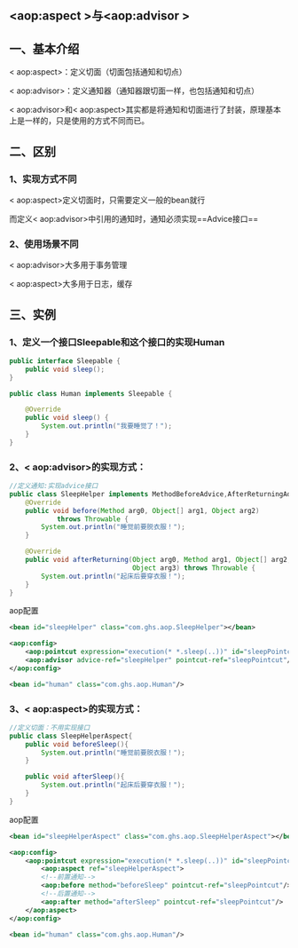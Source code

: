 



## <aop:aspect >与<aop:advisor >

## 一、基本介绍

< aop:aspect>：定义切面（切面包括通知和切点）

< aop:advisor>：定义通知器（通知器跟切面一样，也包括通知和切点）



< aop:advisor>和< aop:aspect>其实都是将通知和切面进行了封装，原理基本上是一样的，只是使用的方式不同而已。



## 二、区别

### 1、实现方式不同

< aop:aspect>定义切面时，只需要定义一般的bean就行

而定义< aop:advisor>中引用的通知时，通知必须实现==Advice接口==



### 2、使用场景不同

< aop:advisor>大多用于事务管理

< aop:aspect>大多用于日志，缓存



## 三、实例

### 1、定义一个接口Sleepable和这个接口的实现Human

```java
public interface Sleepable {
    public void sleep();
}

public class Human implements Sleepable {

    @Override
    public void sleep() {
        System.out.println("我要睡觉了！");
    }
}
```

### 2、< aop:advisor>的实现方式：

```java
//定义通知:实现advice接口
public class SleepHelper implements MethodBeforeAdvice,AfterReturningAdvice{
    @Override
    public void before(Method arg0, Object[] arg1, Object arg2)
            throws Throwable {
        System.out.println("睡觉前要脱衣服！");
    }

    @Override
    public void afterReturning(Object arg0, Method arg1, Object[] arg2,
                               Object arg3) throws Throwable {
        System.out.println("起床后要穿衣服！");
    }
}
```

aop配置

```xml
<bean id="sleepHelper" class="com.ghs.aop.SleepHelper"></bean>

<aop:config>
    <aop:pointcut expression="execution(* *.sleep(..))" id="sleepPointcut"/>
    <aop:advisor advice-ref="sleepHelper" pointcut-ref="sleepPointcut"/>
</aop:config>

<bean id="human" class="com.ghs.aop.Human"/>
```



### 3、< aop:aspect>的实现方式：

```java
//定义切面：不用实现接口
public class SleepHelperAspect{
    public void beforeSleep(){
        System.out.println("睡觉前要脱衣服！");
    }

    public void afterSleep(){
        System.out.println("起床后要穿衣服！");
    }
}
```

aop配置

```xml
<bean id="sleepHelperAspect" class="com.ghs.aop.SleepHelperAspect"></bean>

<aop:config>
    <aop:pointcut expression="execution(* *.sleep(..))" id="sleepPointcut"/>
        <aop:aspect ref="sleepHelperAspect">
        <!--前置通知-->
        <aop:before method="beforeSleep" pointcut-ref="sleepPointcut"/>
        <!--后置通知-->
        <aop:after method="afterSleep" pointcut-ref="sleepPointcut"/>
    </aop:aspect>
</aop:config>

<bean id="human" class="com.ghs.aop.Human"/>
```

